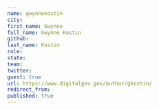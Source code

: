 ```yaml
---
name: gwynnekostin
city: 
first_name: Gwynne
full_name: Gwynne Kostin
github: 
last_name: Kostin
role: 
state: 
team: 
twitter: 
guest: true
url: https://www.digitalgov.gov/author/gkostin/
redirect_from: 
published: true
---
```


